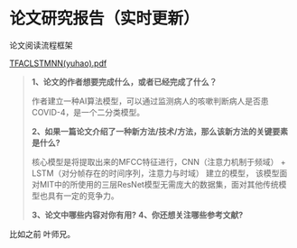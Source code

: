 # 论文研究报告（实时更新）

论文阅读流程框架







 [TFACLSTMNN(yuhao).pdf](..\核心论文\TFACLSTMNN(yuhao).pdf) 

> **1、论文的作者想要完成什么，或者已经完成了什么？**
>
> 作者建立一种AI算法模型，可以通过监测病人的咳嗽判断病人是否患COVID-4，是一个二分类模型。
>
> **2、如果一篇论文介绍了一种新方法/技术/方法，那么该新方法的关键要素是什么?**
>
> 核心模型是将提取出来的MFCC特征进行，CNN（注意力机制于频域） + LSTM（对分帧存在的时间序列，注意力与时域） 建立的模型， 该模型面对MIT中的所使用的三层ResNet模型无需庞大的数据集，面对其他传统模型也具有一定的竞争力。
>
> **3、论文中哪些内容对你有用?**
> **4、你还想关注哪些参考文献?**

比如之前 叶师兄。